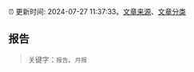 :alarm_clock: 更新时间: 2024-07-27 11:37:33。[文章来源](/README.md)、[文章分类](/TAGS.md)

## 报告


> 关键字：`报告`、`月报`



